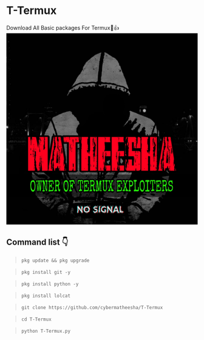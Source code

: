 # T-Termux
Download All Basic packages For Termux🙂👍
<img src="PicsArt_11-10-06.51.09.jpg">
## Command list 👇

>`pkg update && pkg upgrade`

>`pkg install git -y`

>`pkg install python -y`

>`pkg install lolcat`

>`git clone https://github.com/cybermatheesha/T-Termux`

>`cd T-Termux`

>`python T-Termux.py`

